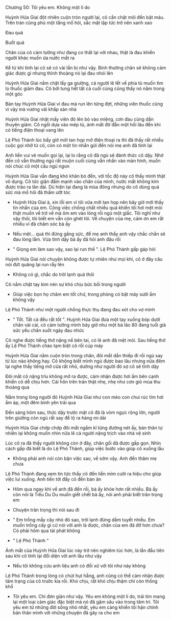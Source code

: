 




Chương 50: Tôi yêu em. Không một lí do

Huỳnh Hứa Giai đột nhiên cuộn tròn người lại, cô cắn chặt môi đến bật máu. Trên trán cũng phủ một tầng mồ hôi, sắc mặt lập tức trở nên xanh xao

Đau quá

Buốt quá

Chân của cô cảm tưởng như đang co thắt lại với nhau, thật là đau khiến người khác muốn ứa nước mắt ra

Kể từ khi tỉnh lại cô sẽ có vài lần bị như vậy. Bình thường chân sẽ không cảm giác được gì nhưng thỉnh thoảng nó lại đau nhói lên

Huỳnh Hứa Giai nắm chặt lấy ga giường, cả người lê lết về phía tủ muốn tìm lọ thuốc giảm đau. Cô bới tung hết tất cả cuối cùng cũng thấy nó nằm trong một góc

Bàn tay Huỳnh Hứa Giai vì đau mà run lên từng đợt, những viên thuốc cũng vì vậy mà vương vãi khắp sàn nhà

Huỳnh Hứa Giai nhặt mấy viên đó lên bỏ vào miệng, cơn đau cũng dần thuyên giảm. Cô ngồi dựa vào mép tủ, ánh mắt đờ đẫn một hồi lâu đến khi có tiếng điện thoại vang lên


Lệ Phó Thành lúc bấy giờ mới tan họp mở điện thoại ra thì đã thấy rất nhiều cuộc gọi nhỡ từ cô, còn có một tin nhắn gửi đến nói mẹ anh đã tỉnh lại

Anh liền vui vẻ muốn gọi lại, lại lo rằng cô đã ngủ sẽ đánh thức cô dậy. Nhớ đến cô vẫn thường ngủ rất muộn cuối cùng vẫn nhấn vào màn hình, muốn nói chúc cô một câu ngủ ngon

Huỳnh Hứa Giai vẫn đang khó khăn bò đến, với tốc độ này cô thấy mình thật vô dụng. Cô tức giận đấm mạnh vào chân của mình, nước mắt không kìm được trào ra lăn dài. Dù hiện tại đang là mùa đông nhưng do cô dùng quá sức mà mồ hôi đã thấm ướt tóc

- Huỳnh Hứa Giai à, xin lỗi em vì tôi vừa mới tan họp nên bây giờ mới thấy tin nhắn của em. Công việc chồng chất nhiều quá khiến tôi hơi mệt mỏi thật muốn về trở về mà ôm em vào lòng rồi ngủ một giấc. Tôi nghĩ như vậy thôi, tôi biết em vẫn còn ghét tôi. Về chuyện của mẹ, cảm ơn em rất nhiều vì đã chăm sóc bà ấy

- Nếu mệt... quá thì đừng gắng sức, để mẹ anh thấy anh vậy chắc chắn sẽ đau lòng lắm. Vừa tỉnh dậy bà ấy đã hỏi anh đâu rồi

- " Giọng em làm sao vậy, sao lại run thế ". Lệ Phó Thành gấp gáp hỏi

Huỳnh Hứa Giai nói chuyện không được tự nhiên như mọi khi, cô ở đây câu nói đứt quãng lại run rẩy lên

- Không có gì, chắc do trời lạnh quá thôi

Cô nắm chặt tay kìm nén sự khó chịu bức bối trong người

- Giúp việc bọn họ chăm em tốt chứ, trong phòng có bật máy sưởi ấm không vậy

Lệ Phó Thành như một người chồng thực thụ đang đau xót cho vợ mình


- " Tốt. Tất cả đều rất tốt ". Huỳnh Hứa Giai đưa một tay xuống bóp dưới chân vài cái, cô cảm tưởng mình bây giờ như một bà lão 80 đang tuổi già sức yếu chân suốt ngày đau nhức

Cô nghe được tiếng thở nặng nề bên tai, có lẽ anh đã mệt mỏi. Sau tiếng thở ấy Lệ Phó Thành chào tạm biệt cô rồi cúp máy

Huỳnh Hứa Giai nằm cuộn tròn trong chăn, đôi mắt dần thiếp đi rồi ngủ say từ lúc nào không hay. Cô không biết mình ngủ được bao lâu nhưng nửa đêm lại nghe thấy tiếng mở cửa rất nhỏ, dường như người đó sợ cô sẽ tỉnh dậy

Đôi mắt cô nặng trĩu không mở ra được, cảm nhận được hơi ấm bên cạnh khiến cô dễ chịu hơn. Cái hôn trên trán thật nhẹ, nhẹ như cơn gió mùa thu thoảng qua

Nằm trong lòng người đó Huỳnh Hứa Giai như con mèo con chui rúc tìm hơi ấm áp, một đêm bình yên trải qua

Đến sáng hôm sau, thức dậy trước mặt cô đã là vòm ngực rộng lớn, người trên giường còn ngủ rất say để lộ ra hàng mi dài

Huỳnh Hứa Giai chớp chớp đôi mắt ngắm kĩ từng đường nét ấy, bản thân tự nhiên lại không muốn nhìn nữa lê cả người nặng trịch vào nhà vệ sinh

Lúc cô ra đã thấy người không còn ở đây, chăn gối đã được gấp gọn. Nhìn cách gấp đã biết là do Lệ Phó Thành, giúp việc bước vào giúp cô xuống lầu

- Không phải anh nói còn bận việc sao, về sớm vậy. Anh đến thăm mẹ chưa

Lệ Phó Thành đang xem tin tức thấy cô đến liền mỉm cười ra hiệu cho giúp việc lui xuống. Anh tiến tới đẩy cô đến bàn ăn

- Hôm qua ngay khi về anh đã đến rồi, bà ấy khỏe hơn rất nhiều. Bà ấy còn nói là Tiểu Du Du muốn giết chết bà ấy, nói anh phải biết trân trọng em

- Chuyện trân trọng thì nói sau đi

- " Em trồng mấy cây nhỏ đó sao, trời lạnh đừng dầm tuyết nhiều. Em muốn trồng cây gì cứ nói với anh là được, chân của em đã đỡ hơn chưa? Có phải hôm qua tái phát không

- " Lệ Phó Thành "

Ánh mắt của Huỳnh Hứa Giai lúc này trở nên nghiêm túc hơn, là lần đầu tiên sau khi cô tỉnh lại đối diện với anh lâu như vậy

- Nếu tôi không cứu anh liệu anh có đối xử với tôi như này không

Lệ Phó Thành trong lòng có chút hụt hẫng, anh cũng có thể cảm nhận được tâm trạng của cô trước kia rồi. Khó chịu, rất khó chịu thậm chí còn thống khổ

- Tôi yêu em. Chỉ đơn giản như vậy. Yêu em không một lí do, trái tim mang lại một loại cảm giác đặc biệt mà nó đã gặm sâu vào trong tâm trí. Tôi yêu em từ những đời sống nhỏ nhất, yêu em càng khiến tôi hận chính bản thân mình với những chuyện đã gây ra cho em




